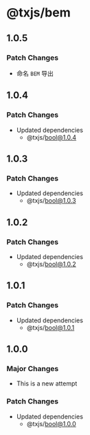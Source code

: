 # @txjs/bem

## 1.0.5

### Patch Changes

- 命名 `BEM` 导出

## 1.0.4

### Patch Changes

- Updated dependencies
  - @txjs/bool@1.0.4

## 1.0.3

### Patch Changes

- Updated dependencies
  - @txjs/bool@1.0.3

## 1.0.2

### Patch Changes

- Updated dependencies
  - @txjs/bool@1.0.2

## 1.0.1

### Patch Changes

- Updated dependencies
  - @txjs/bool@1.0.1

## 1.0.0

### Major Changes

- This is a new attempt

### Patch Changes

- Updated dependencies
  - @txjs/bool@1.0.0

